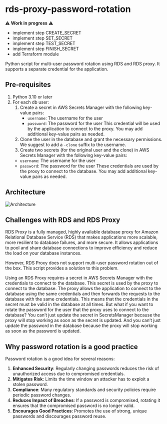 # rds-proxy-password-rotation

:warning: **Work in progress** :warning:

- implement step CREATE_SECRET
- implement step SET_SECRET
- implement step TEST_SECRET
- implement step FINISH_SECRET
- add Terraform module

Python script for multi-user password rotation using RDS and RDS proxy. It supports a separate credential for the application.

## Pre-requisites

1. Python 3.10 or later
2. For each db user:
   1. Create a secret in AWS Secrets Manager with the following key-value pairs:
      - `username`: The username for the user
      - `password`: The password for the user
      This credential will be used by the application to connect to the proxy. You may add additional key-value pairs as needed.
   2. Clone the user in the database and grant the necessary permissions. We suggest to add a `-clone` suffix to the username.
   3. Create two secrets (for the original user and the clone) in AWS Secrets Manager with the following key-value pairs:
     - `username`: The username for the user
     - `password`: The password for the user
   These credentials are used by the proxy to connect to the database. You may add additional key-value pairs as needed.

## Architecture

![Architecture](assets/architecture.png)

## Challenges with RDS and RDS Proxy

RDS Proxy is a fully managed, highly available database proxy for Amazon Relational Database Service (RDS) that makes applications
more scalable, more resilient to database failures, and more secure. It allows applications to pool and share database connections
to improve efficiency and reduce the load on your database instances.

However, RDS Proxy does not support multi-user password rotation out of the box. This script provides a solution to this problem.

Using an RDS Proxy requires a secret in AWS Secrets Manager with the credentials to connect to the database. This secret is used by
the proxy to connect to the database. The proxy allows the application to connect to the database using the same credentials and
then forwards the requests to the database with the same credentials. This means that the credentials in the secret must be valid
in the database at all times. But what if you want to rotate the password for the user that the proxy uses to connect to the
database? You can’t just update the secret in SecretsManager because the proxy will stop working as soon as the secret is updated.
And you can’t just update the password in the database because the proxy will stop working as soon as the password is updated.

## Why password rotation is a good practice

Password rotation is a good idea for several reasons:

1. **Enhanced Security**: Regularly changing passwords reduces the risk of unauthorized access due to compromised credentials.
2. **Mitigates Risk**: Limits the time window an attacker has to exploit a stolen password.
3. **Compliance**: Many regulatory standards and security policies require periodic password changes.
4. **Reduces Impact of Breaches**: If a password is compromised, rotating it ensures that the compromised password is no longer valid.
5. **Encourages Good Practices**: Promotes the use of strong, unique passwords and discourages password reuse.
